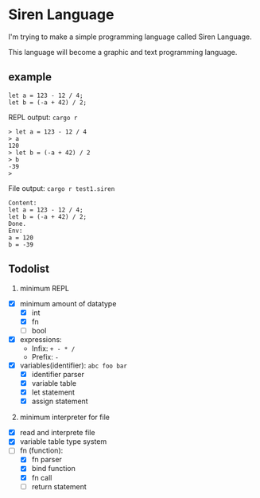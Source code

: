 # Siren Language

I'm trying to make a simple programming language called Siren Language.

This language will become a graphic and text programming language.

## example
```
let a = 123 - 12 / 4;
let b = (-a + 42) / 2;
```
REPL output: `cargo r`
```
> let a = 123 - 12 / 4
> a
120
> let b = (-a + 42) / 2
> b
-39
>
```
File output: `cargo r test1.siren`
```
Content:
let a = 123 - 12 / 4;
let b = (-a + 42) / 2;
Done.
Env:
a = 120
b = -39
```

## Todolist

1. minimum REPL
  - [x] minimum amount of datatype
    - [x] int
    - [x] fn
    - [ ] bool
  - [x] expressions:
    - Infix: `+ - * /`
    - Prefix: `-`
  - [x] variables(identifier): `abc foo bar`
    - [x] identifier parser
    - [x] variable table
    - [x] let statement
    - [x] assign statement

2. minimum interpreter for file
  - [x] read and interprete file
  - [x] variable table type system
  - [ ] fn (function):
    - [x] fn parser
    - [x] bind function
    - [x] fn call
    - [ ] return statement